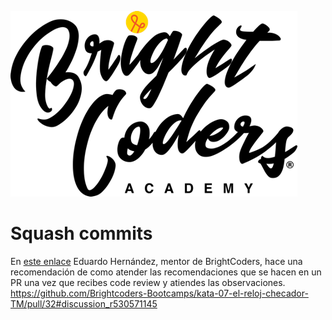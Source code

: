 ![Logo BrightCoders](../../img/logo-bc.png)

# Squash commits

En [este enlace](https://github.com/Brightcoders-Bootcamps/kata-07-el-reloj-checador-TM/pull/32#discussion_r530571145) Eduardo Hernández, mentor de BrightCoders, hace una recomendación de como atender las recomendaciones que se hacen en un PR una vez que recibes code review y atiendes las observaciones.
https://github.com/Brightcoders-Bootcamps/kata-07-el-reloj-checador-TM/pull/32#discussion_r530571145
